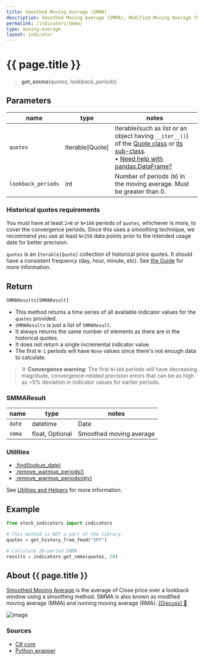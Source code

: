 ```yaml
---
title: Smoothed Moving Average (SMMA)
description: Smoothed Moving Average (SMMA), Modified Moving Average (MMA), Running Moving Average (RMA)
permalink: /indicators/Smma/
type: moving-average
layout: indicator
---
```


# {{ page.title }}

><span class="indicator-syntax">**get_smma**(*quotes, lookback_periods*)</span>

## Parameters

| name | type | notes
| -- |-- |--
| `quotes` | Iterable[Quote] | Iterable(such as list or an object having `__iter__()`) of the [Quote class]({{site.baseurl}}/guide/#historical-quotes) or [its sub-class]({{site.baseurl}}/guide/#using-custom-quote-classes). <br><span class='qna-dataframe'> • [Need help with pandas.DataFrame?]({{site.baseurl}}/guide/#using-pandasdataframe)</span>
| `lookback_periods` | int | Number of periods (`N`) in the moving average.  Must be greater than 0.

### Historical quotes requirements

You must have at least `2×N` or `N+100` periods of `quotes`, whichever is more, to cover the convergence periods.  Since this uses a smoothing technique, we recommend you use at least `N+250` data points prior to the intended usage date for better precision.

`quotes` is an `Iterable[Quote]` collection of historical price quotes.  It should have a consistent frequency (day, hour, minute, etc).  See [the Guide]({{site.baseurl}}/guide/#historical-quotes) for more information.

## Return

```python
SMMAResults[SMMAResult]
```

- This method returns a time series of all available indicator values for the `quotes` provided.
- `SMMAResults` is just a list of `SMMAResult`.
- It always returns the same number of elements as there are in the historical quotes.
- It does not return a single incremental indicator value.
- The first `N-1` periods will have `None` values since there's not enough data to calculate.

> &#9886; **Convergence warning**: The first `N+100` periods will have decreasing magnitude, convergence-related precision errors that can be as high as ~5% deviation in indicator values for earlier periods.

### SMMAResult

| name | type | notes
| -- |-- |--
| `date` | datetime | Date
| `smma` | float, Optional | Smoothed moving average

### Utilities

- [.find(lookup_date)]({{site.baseurl}}/utilities#find-indicator-result-by-date)
- [.remove_warmup_periods()]({{site.baseurl}}/utilities#remove-warmup-periods)
- [.remove_warmup_periods(qty)]({{site.baseurl}}/utilities#remove-warmup-periods)

See [Utilities and Helpers]({{site.baseurl}}/utilities#utilities-for-indicator-results) for more information.

## Example

```python
from stock_indicators import indicators

# This method is NOT a part of the library.
quotes = get_history_from_feed("SPY")

# Calculate 20-period SMMA
results = indicators.get_smma(quotes, 20)
```

## About {{ page.title }}

[Smoothed Moving Average](https://en.wikipedia.org/wiki/Moving_average) is the average of Close price over a lookback window using a smoothing method.  SMMA is also known as modified moving average (MMA) and running moving average (RMA).
[[Discuss] &#128172;]({{site.dotnet.repo}}/discussions/375 "Community discussion about this indicator")

![image]({{site.dotnet.charts}}/Smma.png)

### Sources

- [C# core]({{site.dotnet.src}}/s-z/Smma/Smma.Series.cs)
- [Python wrapper]({{site.python.src}}/smma.py)
